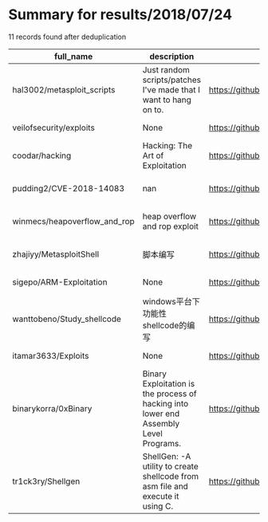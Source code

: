 
# Summary for results/2018/07/24
    
11 records found after deduplication

| full_name | description | html_url | matched_list | matched_count | pushed_at | size | stargazers_count | language | forks_count | vul_ids |
|------------------------------|---------------------------------------------------------------------------------------|-------------------------------------------------|----------------------------------|-----------------|---------------------------|--------|--------------------|------------|---------------|--------------------|
| hal3002/metasploit_scripts | Just random scripts/patches I've made that I want to hang on to. | https://github.com/hal3002/metasploit_scripts | ['metasploit module OR payload'] | 1 | 2018-07-24 22:46:12+00:00 | 16 | 2 | Ruby | 3 | [] |
| veilofsecurity/exploits | None | https://github.com/veilofsecurity/exploits | ['exploit'] | 1 | 2018-07-24 03:00:12+00:00 | 5 | 0 | Python | 0 | [] |
| coodar/hacking | Hacking: The Art of Exploitation | https://github.com/coodar/hacking | ['exploit'] | 1 | 2018-07-24 13:58:59+00:00 | 46 | 0 | C | 0 | [] |
| pudding2/CVE-2018-14083 | nan | https://github.com/pudding2/CVE-2018-14083 | ['cve-2'] | 1 | 2018-07-24 02:56:28+00:00 | 410 | 1 | nan | 0 | ['CVE-2018-14083'] |
| winmecs/heapoverflow_and_rop | heap overflow and rop exploit | https://github.com/winmecs/heapoverflow_and_rop | ['exploit', 'heap overflow'] | 2 | 2018-07-24 03:55:09+00:00 | 2 | 2 | Python | 0 | [] |
| zhajiyy/MetasploitShell | 脚本编写 | https://github.com/zhajiyy/MetasploitShell | ['metasploit module OR payload'] | 1 | 2018-07-24 07:53:09+00:00 | 2 | 0 | Python | 0 | [] |
| sigepo/ARM-Exploitation | None | https://github.com/sigepo/ARM-Exploitation | ['exploit'] | 1 | 2018-07-24 08:05:47+00:00 | 1 | 0 | C | 1 | [] |
| wanttobeno/Study_shellcode | windows平台下功能性shellcode的编写 | https://github.com/wanttobeno/Study_shellcode | ['shellcode'] | 1 | 2018-07-24 12:59:39+00:00 | 2808 | 6 | C | 3 | [] |
| itamar3633/Exploits | None | https://github.com/itamar3633/Exploits | ['exploit'] | 1 | 2018-07-24 14:39:57+00:00 | 0 | 0 | | 0 | [] |
| binarykorra/0xBinary | Binary Exploitation is the process of hacking into lower end Assembly Level Programs. | https://github.com/binarykorra/0xBinary | ['exploit'] | 1 | 2018-07-24 16:15:16+00:00 | 2 | 0 | | 0 | [] |
| tr1ck3ry/Shellgen | ShellGen: -A utility to create shellcode from asm file and execute it using C. | https://github.com/tr1ck3ry/Shellgen | ['shellcode'] | 1 | 2018-07-24 19:32:23+00:00 | 55 | 0 | Shell | 0 | [] |
